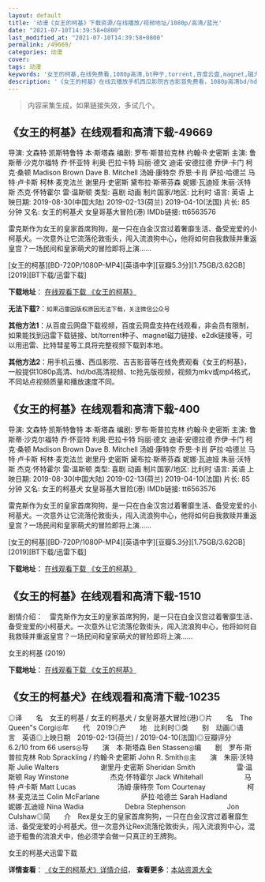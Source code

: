 ```yaml
---
layout: default
title: '动漫《女王的柯基》下载资源/在线播放/视频地址/1080p/高清/蓝光'
date: "2021-07-10T14:39:58+0800"
last_modified_at: "2021-07-10T14:39:58+0800"
permalink: /49669/
categories: 动漫
cover:
tags: 动漫
keywords: '女王的柯基,在线免费看,1080p高清,bt种子,torrent,百度云盘,magnet,磁力链,迅雷下载资源'
description: '《女王的柯基》在线云播放手机西瓜影院吉吉影音免费看，1080p高清bd/hd未删减完整版和tc抢先枪版，mkv/mp4格式，附带bt/torrent种子、magnet/磁力链、百度云盘、网盘资源迅雷下载链接'
---
```


>内容采集生成，如果链接失效，多试几个。


## 《女王的柯基》在线观看和高清下载-49669

导演: 文森特·凯斯特鲁特 本·斯塔森 编剧: 罗布·斯普拉克林 约翰·R·史密斯 主演: 鲁斯蒂·沙克尔福特 乔·怀亚特 利奥·巴拉卡特 玛丽·德文 迪诺·安德拉德 乔伊·卡门 柯克·桑顿 Madison Brown Dave B. Mitchell 汤姆·康特奈 乔恩·卡肖 萨拉·哈德兰 马特·卢卡斯 柯林·麦克法兰 谢里丹·史密斯 黛布拉·斯蒂芬森 妮娜·瓦迪娅 朱丽·沃特斯 杰克·怀特霍尔 雷·温斯顿 类型: 喜剧 动画 制片国家/地区: 比利时 语言: 英语 上映日期: 2019-08-30(中国大陆) 2019-02-13(荷兰) 2019-04-10(法国) 片长: 85分钟 又名: 女王的柯基犬 女皇哥基大冒险(港) IMDb链接: tt6563576

雷克斯作为女王的皇家首席狗狗，是一只在白金汉宫过着奢靡生活、备受宠爱的小柯基犬。一次意外让它流落伦敦街头，闯入流浪狗中心，他将如何自我救赎并重返皇宫？一场民间和皇家萌犬的冒险即将上演……


[女王的柯基][BD-720P/1080P-MP4][英语中字][豆瓣5.3分][1.75GB/3.62GB][2019][BT下载/迅雷下载]

**下载地址**： [在线观看下载 《女王的柯基》](https://www.btdx8.com/torrent/nwdkj_2019.html) 


**无法下载?**：`如果迅雷因版权原因无法下载，关注微信公众号 `

**其他方法1**：从百度云网盘下载视频，百度云网盘支持在线观看，非会员有限制，如果能找到迅雷下载链接、bt/torrent种子、magnet磁力链接、e2dk链接等，可以用迅雷、比特彗星等工具将完整视频下载到本地。

**其他方法2**：用手机云播、西瓜影院、吉吉影音等在线免费观看《女王的柯基》，一般提供1080p高清、hd/bd高清视频、tc抢先版视频，视频为mkv或mp4格式，不同站点视频质量和播放速度不同。


## 《女王的柯基》在线观看和高清下载-400

导演: 文森特·凯斯特鲁特 本·斯塔森 编剧: 罗布·斯普拉克林 约翰·R·史密斯 主演: 鲁斯蒂·沙克尔福特 乔·怀亚特 利奥·巴拉卡特 玛丽·德文 迪诺·安德拉德 乔伊·卡门 柯克·桑顿 Madison Brown Dave B. Mitchell 汤姆·康特奈 乔恩·卡肖 萨拉·哈德兰 马特·卢卡斯 柯林·麦克法兰 谢里丹·史密斯 黛布拉·斯蒂芬森 妮娜·瓦迪娅 朱丽·沃特斯 杰克·怀特霍尔 雷·温斯顿 类型: 喜剧 动画 制片国家/地区: 比利时 语言: 英语 上映日期: 2019-08-30(中国大陆) 2019-02-13(荷兰) 2019-04-10(法国) 片长: 85分钟 又名: 女王的柯基犬 女皇哥基大冒险(港) IMDb链接: tt6563576

雷克斯作为女王的皇家首席狗狗，是一只在白金汉宫过着奢靡生活、备受宠爱的小柯基犬。一次意外让它流落伦敦街头，闯入流浪狗中心，他将如何自我救赎并重返皇宫？一场民间和皇家萌犬的冒险即将上演……


[女王的柯基][BD-720P/1080P-MP4][英语中字][豆瓣5.3分][1.75GB/3.62GB][2019][BT下载/迅雷下载]

**下载地址**： [在线观看下载 《女王的柯基》](https://www.btdx8.com/torrent/nwdkj_2019.html) 


## 《女王的柯基》在线观看和高清下载-1510

剧情介绍：　雷克斯作为女王的皇家首席狗狗，是一只在白金汉宫过着奢靡生活、备受宠爱的小柯基犬。一次意外让它流落伦敦街头，闯入流浪狗中心，他将如何自我救赎并重返皇宫？一场民间和皇家萌犬的冒险即将上演......


女王的柯基 (2019)

**下载地址**： [在线观看下载 《女王的柯基》](https://www.btbtdy.me/btdy/dy17169.html) 


## 《女王的柯基犬》在线观看和高清下载-10235

◎译　　名　女王的柯基 / 女王的柯基犬 / 女皇哥基大冒险(港)◎片　　名　The Queen"s Corgi◎年　　代　2019◎产　　地　比利时◎类　　别　动画◎语　　言　英语◎上映日期　2019-02-13(荷兰) / 2019-04-10(法国)◎豆瓣评分　6.2/10 from 66 users◎导　　演　本·斯塔森 Ben Stassen◎编　　剧　罗布·斯普拉克林 Rob Sprackling / 约翰·R·史密斯 John R. Smith◎主　　演　朱丽·沃特斯 Julie Walters　　　　　　谢里丹·史密斯 Sheridan Smith　　　　　　雷·温斯顿 Ray Winstone　　　　　　杰克·怀特霍尔 Jack Whitehall　　　　　　马特·卢卡斯 Matt Lucas　　　　　　汤姆·康特奈 Tom Courtenay　　　　　　柯林·麦克法兰 Colin McFarlane　　　　　　萨拉·哈德兰 Sarah Hadland　　　　　　妮娜·瓦迪娅 Nina Wadia　　　　　　Debra Stephenson　　　　　　Jon Culshaw◎简　　介　Rex是女王的皇家首席狗狗，一只在白金汉宫过着奢靡生活、备受宠爱的小柯基犬。但一次意外让Rex流落伦敦街头，闯入流浪狗中心，混迹于粗鲁的流浪犬中，他必须学会做一只真正的王牌狗。


女王的柯基犬迅雷下载

**详情查看**： [《女王的柯基犬》详情介绍](/movie/10235/)， **查看更多**：[本站资源大全](/movie/t/all/)

